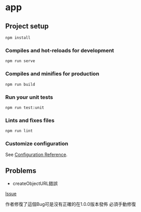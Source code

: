 # app

## Project setup
```
npm install
```

### Compiles and hot-reloads for development
```
npm run serve
```

### Compiles and minifies for production
```
npm run build
```

### Run your unit tests
```
npm run test:unit
```

### Lints and fixes files
```
npm run lint
```

### Customize configuration
See [Configuration Reference](https://cli.vuejs.org/config/).

## Problems

* createObjectURL錯誤

[Issue](https://github.com/schmich/instascan/issues/197)

作者修復了這個Bug可是沒有正確的在1.0.0版本發佈 必須手動修復